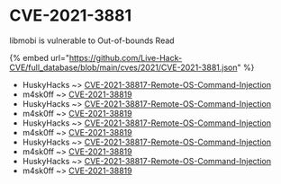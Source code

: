 # CVE-2021-3881

libmobi is vulnerable to Out-of-bounds Read

{% embed url="https://github.com/Live-Hack-CVE/full_database/blob/main/cves/2021/CVE-2021-3881.json" %}


* HuskyHacks ~> [CVE-2021-38817-Remote-OS-Command-Injection](https://www.alice-snow.ru/2021/database/cve-2021-3881/cve-2021-38817-remote-os-command-injection-huskyhacks)
* m4sk0ff ~> [CVE-2021-38819](https://www.alice-snow.ru/2021/database/cve-2021-3881/cve-2021-38819-m4sk0ff)
* HuskyHacks ~> [CVE-2021-38817-Remote-OS-Command-Injection](https://www.alice-snow.ru/2021/database/cve-2021-3881/cve-2021-38817-remote-os-command-injection-huskyhacks)
* m4sk0ff ~> [CVE-2021-38819](https://www.alice-snow.ru/2021/database/cve-2021-3881/cve-2021-38819-m4sk0ff)
* HuskyHacks ~> [CVE-2021-38817-Remote-OS-Command-Injection](https://www.alice-snow.ru/2021/database/cve-2021-3881/cve-2021-38817-remote-os-command-injection-huskyhacks)
* m4sk0ff ~> [CVE-2021-38819](https://www.alice-snow.ru/2021/database/cve-2021-3881/cve-2021-38819-m4sk0ff)
* HuskyHacks ~> [CVE-2021-38817-Remote-OS-Command-Injection](https://www.alice-snow.ru/2021/database/cve-2021-3881/cve-2021-38817-remote-os-command-injection-huskyhacks)
* m4sk0ff ~> [CVE-2021-38819](https://www.alice-snow.ru/2021/database/cve-2021-3881/cve-2021-38819-m4sk0ff)
* HuskyHacks ~> [CVE-2021-38817-Remote-OS-Command-Injection](https://www.alice-snow.ru/2021/database/cve-2021-3881/cve-2021-38817-remote-os-command-injection-huskyhacks)
* m4sk0ff ~> [CVE-2021-38819](https://www.alice-snow.ru/2021/database/cve-2021-3881/cve-2021-38819-m4sk0ff)